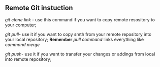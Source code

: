 ## Remote Git instuction

_git clone link_ - use this command if you want to copy remote resository to your computer;

_git pull_- use it if you want to copy smth from your remote repository into your local repository;
**Remember** _pull command_ links everything like _command merge_

_git push_-  use it if you want to transfer your changes or addings from local into remote repository;
